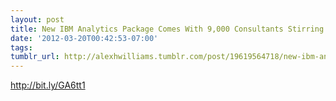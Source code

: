 ```yaml
---
layout: post
title: New IBM Analytics Package Comes With 9,000 Consultants Stirring the Cauldron
date: '2012-03-20T00:42:53-07:00'
tags: 
tumblr_url: http://alexhwilliams.tumblr.com/post/19619564718/new-ibm-analytics-package-comes-with-9-000-consultants
---
```

<p><a href="http://bit.ly/GA6tt1">http://bit.ly/GA6tt1</a></p>
